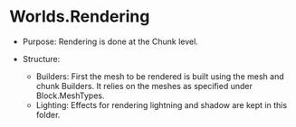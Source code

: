 # Worlds.Rendering

* Purpose: Rendering is done at the Chunk level.

* Structure:
    * Builders: First the mesh to be rendered is built using the mesh and chunk Builders. It relies on the meshes as specified under Block.MeshTypes. 
	* Lighting: Effects for rendering lightning and shadow are kept in this folder.
